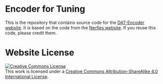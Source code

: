 # Encoder for Tuning

This is the repository that contains source code for the [DAT-Encoder website](https://tuning-encoder.github.io).
It is based on the code from the [Nerfies website](https://nerfies.github.io). If you reuse this code, please credit them.


# Website License
<a rel="license" href="http://creativecommons.org/licenses/by-sa/4.0/"><img alt="Creative Commons License" style="border-width:0" src="https://i.creativecommons.org/l/by-sa/4.0/88x31.png" /></a><br />This work is licensed under a <a rel="license" href="http://creativecommons.org/licenses/by-sa/4.0/">Creative Commons Attribution-ShareAlike 4.0 International License</a>.
